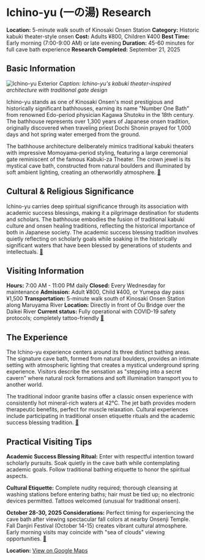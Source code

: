 # Ichino-yu (一の湯) Research

**Location:** 5-minute walk south of Kinosaki Onsen Station
**Category:** Historic kabuki theater-style onsen
**Cost:** Adults ¥800, Children ¥400
**Best Time:** Early morning (7:00-9:00 AM) or late evening
**Duration:** 45-60 minutes for full cave bath experience
**Research Completed:** September 21, 2025

## Basic Information

![Ichino-yu Exterior](https://visitkinosaki.com/vkcore/wp-content/uploads/2020/11/Ichino-yu.jpg)
*Caption: Ichino-yu's kabuki theater-inspired architecture with traditional gate design*

Ichino-yu stands as one of Kinosaki Onsen's most prestigious and historically significant bathhouses, earning its name "Number One Bath" from renowned Edo-period physician Kagawa Shutoku in the 18th century. The bathhouse represents over 1,300 years of Japanese onsen tradition, originally discovered when traveling priest Dochi Shonin prayed for 1,000 days and hot spring water emerged from the ground.

The bathhouse architecture deliberately mimics traditional kabuki theaters with impressive Momoyama-period styling, featuring a large ceremonial gate reminiscent of the famous Kabuki-za Theater. The crown jewel is its mystical cave bath, constructed from natural boulders and illuminated by soft ambient lighting, creating an otherworldly atmosphere. [🔗](https://visitkinosaki.com/things-to-do/ichino-yu/)

## Cultural & Religious Significance

Ichino-yu carries deep spiritual significance through its association with academic success blessings, making it a pilgrimage destination for students and scholars. The bathhouse embodies the fusion of traditional kabuki culture and onsen healing traditions, reflecting the historical importance of both in Japanese society. The academic success blessing tradition involves quietly reflecting on scholarly goals while soaking in the historically significant waters that have been blessed by generations of students and intellectuals. [🔗](https://thiswaytojapan.com/kinosaki-onsen-travel-guide/)

## Visiting Information

**Hours:** 7:00 AM - 11:00 PM daily
**Closed:** Every Wednesday for maintenance
**Admission:** Adult ¥800, Child ¥400, or Yumepa day pass ¥1,500
**Transportation:** 5-minute walk south of Kinosaki Onsen Station along Maruyama River
**Location:** Directly in front of Ou Bridge over the Daikei River
**Current status:** Fully operational with COVID-19 safety protocols; completely tattoo-friendly [🔗](https://livejapan.com/en/in-kansai/in-pref-hyogo/in-kinosaki-onsen/spot-lj0009704/)

## The Experience

The Ichino-yu experience centers around its three distinct bathing areas. The signature cave bath, formed from natural boulders, provides an intimate setting with atmospheric lighting that creates a mystical underground spring experience. Visitors describe the sensation as "stepping into a secret cavern" where natural rock formations and soft illumination transport you to another world.

The traditional indoor granite basins offer a classic onsen experience with consistently hot mineral-rich waters at 42°C. The jet bath provides modern therapeutic benefits, perfect for muscle relaxation. Cultural experiences include participating in traditional onsen etiquette rituals and the academic success blessing tradition. [🔗](https://travel.gaijinpot.com/kinosaki-onsen/)

## Practical Visiting Tips

**Academic Success Blessing Ritual:** Enter with respectful intention toward scholarly pursuits. Soak quietly in the cave bath while contemplating academic goals. Follow traditional bathing etiquette to honor the spiritual aspects.

**Cultural Etiquette:** Complete nudity required; thorough cleansing at washing stations before entering baths; hair must be tied up; no electronic devices permitted. Tattoos welcomed (unusual for traditional onsen).

**October 28-30, 2025 Considerations:** Perfect timing for experiencing the cave bath after viewing spectacular fall colors at nearby Onsenji Temple. Fall Danjiri Festival (October 14-15) creates vibrant cultural atmosphere. Early morning visits may coincide with "sea of clouds" viewing opportunities. [🔗](https://visitkinosaki.com/plan/visitor-info/seasons/)

**Location:** [View on Google Maps](https://maps.google.com/?q=35.6238,134.8134&ll=35.6238,134.8134&z=17)
